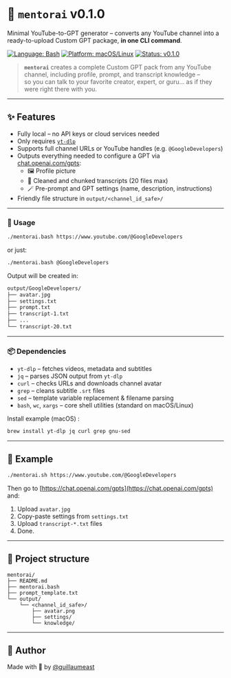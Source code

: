 # 🧠 `mentorai` v0.1.0

Minimal YouTube-to-GPT generator – converts any YouTube channel into a ready-to-upload Custom GPT package, **in one CLI command**.

[![Language: Bash](https://img.shields.io/badge/language-Bash-blue)](https://www.gnu.org/software/bash/)
[![Platform: macOS/Linux](https://img.shields.io/badge/platform-macOS%20%26%20Linux-darkgreen)](https://en.wikipedia.org/wiki/Unix-like)
[![Status: v0.1.0](https://img.shields.io/badge/status-v0.1.0-yellow)](https://github.com/guillaumeast/mentorai/releases)

> **`mentorai`** creates a complete Custom GPT pack from any YouTube channel, including profile, prompt, and transcript knowledge –  
> so you can talk to your favorite creator, expert, or guru… as if they were right there with you.

---

## ✨ Features

- Fully local – no API keys or cloud services needed
- Only requires [`yt-dlp`](https://github.com/yt-dlp/yt-dlp)
- Supports full channel URLs or YouTube handles (e.g. `@GoogleDevelopers`)
- Outputs everything needed to configure a GPT via [chat.openai.com/gpts](https://chat.openai.com/gpts):
  - 🖼️ Profile picture
  - 🧠 Cleaned and chunked transcripts (20 files max)
  - 🪄 Pre-prompt and GPT settings (name, description, instructions)
- Friendly file structure in `output/<channel_id_safe>/`

---

### 🚀 Usage

```bash
./mentorai.bash https://www.youtube.com/@GoogleDevelopers
```

or just:

```bash
./mentorai.bash @GoogleDevelopers
```

Output will be created in:

```bash
output/GoogleDevelopers/
├── avatar.jpg
├── settings.txt
├── prompt.txt
├── transcript-1.txt
├── ...
└── transcript-20.txt
```

---

### 📦 Dependencies

- `yt-dlp` – fetches videos, metadata and subtitles  
- `jq` – parses JSON output from `yt-dlp`  
- `curl` – checks URLs and downloads channel avatar  
- `grep` – cleans subtitle `.srt` files  
- `sed` – template variable replacement & filename parsing  
- `bash`, `wc`, `xargs` – core shell utilities (standard on macOS/Linux)

Install example (macOS) :
```bash
brew install yt-dlp jq curl grep gnu-sed
```

---

## 🧪 Example

```bash
./mentorai.sh https://www.youtube.com/@GoogleDevelopers
```

Then go to [https://chat.openai.com/gpts](https://chat.openai.com/gpts) and:
1. Upload `avatar.jpg`
2. Copy-paste settings from `settings.txt`
3. Upload `transcript-*.txt` files
4. Done.

---

## 🧱 Project structure

```
mentorai/
├── README.md
├── mentorai.bash
├── prompt_template.txt
└── output/
    └── <channel_id_safe>/
        ├── avatar.png
        ├── settings/
        └── knowledge/
```

---

## 👤 Author

Made with 🧠 by [@guillaumeast](https://github.com/guillaumeast)
